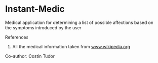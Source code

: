 # Instant-Medic
Medical application for determining a list of possible affections based on the symptoms introduced by the user

References
1. All the medical information taken from www.wikipedia.org

Co-author: Costin Tudor

